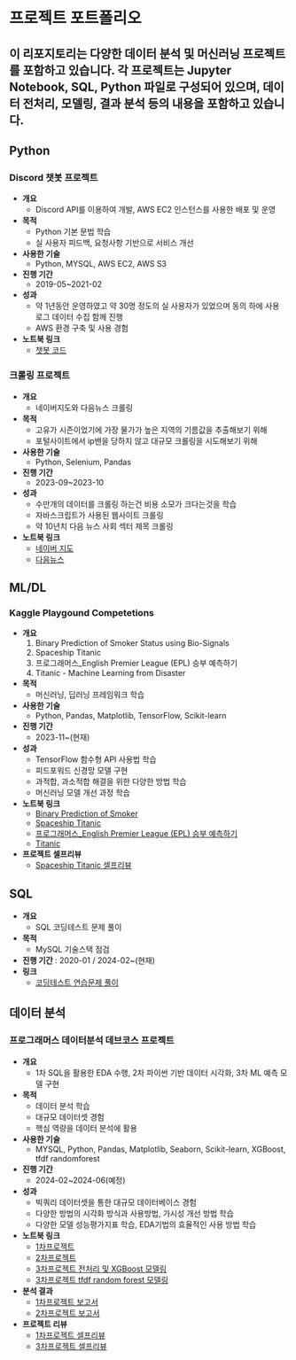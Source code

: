 # 프로젝트 포트폴리오
## 이 리포지토리는 다양한 데이터 분석 및 머신러닝 프로젝트를 포함하고 있습니다. 각 프로젝트는 Jupyter Notebook, SQL, Python 파일로 구성되어 있으며, 데이터 전처리, 모델링, 결과 분석 등의 내용을 포함하고 있습니다.    
  
## **Python**
### Discord 챗봇 프로젝트
- **개요** 
  - Discord API를 이용하여 개발, AWS EC2 인스턴스를 사용한 배포 및 운영
- **목적**
  - Python 기본 문법 학습
  - 실 사용자 피드백, 요청사항 기반으로 서비스 개선
- **사용한 기술**
  - Python, MYSQL, AWS EC2, AWS S3
- **진행 기간** 
  - 2019-05~2021-02  
- **성과**  
  - 약 1년동안 운영하였고 약 30명 정도의 실 사용자가 있었으며 동의 하에 사용 로그 데이터 수집 함께 진행  
  - AWS 환경 구축 및 사용 경험  
- **노트북 링크**  
  - [챗봇 코드](https://github.com/sfr9802/port/blob/main/discord_bot/joybot.py)
 
### 크롤링 프로젝트
- **개요**
  - 네이버지도와 다음뉴스 크롤링
- **목적**
  - 고유가 시즌이었기에 가장 물가가 높은 지역의 기름값을 추출해보기 위해
  - 포털사이트에서 ip밴을 당하지 않고 대규모 크롤링을 시도해보기 위해
- **사용한 기술** 
  - Python, Selenium, Pandas
- **진행 기간** 
  - 2023-09~2023-10  
- **성과**  
  - 수만개의 데이터를 크롤링 하는건 비용 소모가 크다는것을 학습  
  - 자바스크립트가 사용된 웹사이트 크롤링
  - 약 10년치 다음 뉴스 사회 섹터 제목 크롤링
- **노트북 링크** 
  - [네이버 지도](https://github.com/sfr9802/port/blob/main/crawling/navermap_crawling_oilprice.py)  
  - [다음뉴스](https://nbviewer.org/github/sfr9802/port/blob/main/crawling/news_header_crawling.ipynb)  


## **ML/DL**
### Kaggle Playgound Competetions
- **개요**
  1. Binary Prediction of Smoker Status using Bio-Signals
  2. Spaceship Titanic
  3. 프로그래머스_English Premier League (EPL) 승부 예측하기
  4. Titanic - Machine Learning from Disaster
- **목적**
  - 머신러닝, 딥러닝 프레임워크 학습 
- **사용한 기술**
  - Python, Pandas, Matplotlib, TensorFlow, Scikit-learn
- **진행 기간**
  - 2023-11~(현재)
- **성과** 
  - TensorFlow 함수형 API 사용법 학습  
  - 피드포워드 신경망 모델 구현  
  - 과적합, 과소적합 해결을 위한 다양한 방법 학습
  - 머신러닝 모델 개선 과정 학습
- **노트북 링크**  
  - [Binary Prediction of Smoker](https://nbviewer.org/github/sfr9802/port/blob/main/kaggle/binaryclassfication.ipynb)
  - [Spaceship Titanic](https://nbviewer.org/github/sfr9802/port/blob/main/kaggle/spaceship_titanic_esemble.ipynb)
  - [프로그래머스_English Premier League (EPL) 승부 예측하기]()
  - [Titanic]()
- **프로젝트 셀프리뷰**
  - [Spaceship Titanic 셀프리뷰](https://arin-nya.tistory.com/86) 


## **SQL**
- **개요** 
  - SQL 코딩테스트 문제 풀이
- **목적**
  -  MySQL 기술스택 점검
- **진행 기간** : 2020-01 / 2024-02~(현재)
- **링크**
  - [코딩테스트 연습문제 풀이](https://arin-nya.tistory.com/category/%ED%94%84%EB%A1%9C%EA%B7%B8%EB%9E%98%EB%A8%B8%EC%8A%A4/%EC%BD%94%EB%94%A9%ED%85%8C%EC%8A%A4%ED%8A%B8%20%EC%97%B0%EC%8A%B5) 


## **데이터 분석**
### 프로그래머스 데이터분석 데브코스 프로젝트
- **개요**
  - 1차 SQL을 활용한 EDA 수행, 2차 파이썬 기반 데이터 시각화, 3차 ML 예측 모델 구현
- **목적**
  - 데이터 분석 학습
  - 대규모 데이터셋 경험
  - 핵심 역량을 데이터 분석에 활용 
- **사용한 기술**
  - MYSQL, Python, Pandas, Matplotlib, Seaborn, Scikit-learn, XGBoost, tfdf randomforest
- **진행 기간** 
  - 2024-02~2024-06(예정)
- **성과**  
  - 빅쿼리 데이터셋을 통한 대규모 데이터베이스 경험  
  - 다양한 방법의 시각화 방식과 사용방법, 가시성 개선 방법 학습  
  - 다양한 모델 성능평가지표 학습, EDA기법의 효율적인 사용 방법 학습  
- **노트북 링크**  
  - [1차프로젝트](https://github.com/sfr9802/port/blob/main/1st_pro/bigquery_sql.sql)
  - [2차프로젝트](https://nbviewer.org/github/sfr9802/port/blob/main/2nd_pro/pandas_vis.ipynb)
  - [3차프로젝트 전처리 및 XGBoost 모델링](https://nbviewer.org/github/sfr9802/port/blob/main/3rd_pro/CBC_pubg_xgb.ipynb)
  - [3차프로젝트 tfdf random forest 모델링](https://www.kaggle.com/code/arinmu/pubg-tfdf)
- **분석 결과**
  - [1차프로젝트 보고서](https://github.com/sfr9802/port/blob/main/1st_pro/1st_proj_report.md)
  - [2차프로젝트 보고서](https://github.com/sfr9802/port/blob/main/2nd_pro/2nd_pro.md)
- **프로젝트 리뷰**
  - [1차프로젝트 셀프리뷰](https://arin-nya.tistory.com/45)  
  - [3차프로젝트 셀프리뷰](https://arin-nya.tistory.com/87)  


